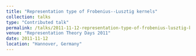 ```yaml
---
title: "Representation type of Frobenius--Lusztig kernels"
collection: talks
type: "Contributed talk"
permalink: /talks/2011-11-12-representation-type-of-frobenius-lusztig-kernels
venue: "Representation Theory Days 2011"
date: 2011-11-12
location: "Hannover, Germany"
---
```


